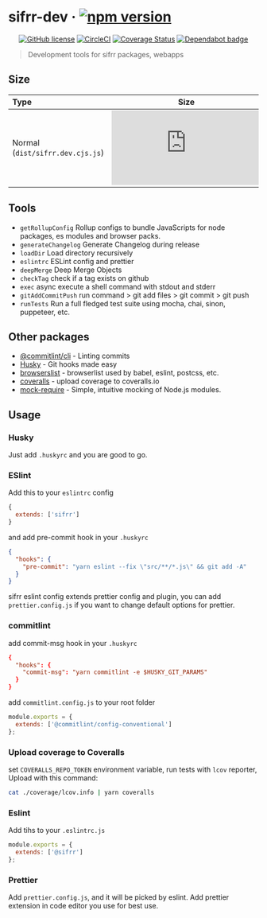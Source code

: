 # sifrr-dev · [![npm version](https://img.shields.io/npm/v/@sifrr/dev.svg)](https://www.npmjs.com/package/@sifrr/dev)

<p align="center">
  <a href="https://github.com/sifrr/sifrr-dev/blob/master/LICENSE"><img src="https://img.shields.io/badge/license-MIT-blue.svg?style=flat-square" alt="GitHub license" /></a>
  <a href="https://circleci.com/gh/sifrr/sifrr-dev"><img alt="CircleCI" src="https://img.shields.io/circleci/project/github/sifrr/sifrr-dev/master.svg?logo=circleci&style=flat-square" /></a>
  <a href="https://coveralls.io/github/sifrr/sifrr-dev?branch=master"><img src="https://img.shields.io/coveralls/github/sifrr/sifrr-dev.svg?style=flat-square" alt="Coverage Status" /></a>
  <a href="https://dependabot.com/"><img src="https://badgen.net/badge/Dependabot/enabled/green?icon=dependabot" alt="Dependabot badge" /></a>
</p>

> Development tools for sifrr packages, webapps

## Size

| Type                             |                                                                                Size                                                                                 |
| :------------------------------- | :-----------------------------------------------------------------------------------------------------------------------------------------------------------------: |
| Normal (`dist/sifrr.dev.cjs.js`) | [![Normal](https://img.badgesize.io/sifrr/sifrr-dev/master/dist/sifrr.dev.cjs.js?maxAge=600)](https://github.com/sifrr/sifrr-dev/blob/master/dist/sifrr.dev.cjs.js) |

## Tools

- `getRollupConfig` Rollup configs to bundle JavaScripts for node packages, es modules and browser packs.
- `generateChangelog` Generate Changelog during release
- `loadDir` Load directory recursively
- `eslintrc` ESLint config and prettier
- `deepMerge` Deep Merge Objects
- `checkTag` check if a tag exists on github
- `exec` async execute a shell command with stdout and stderr
- `gitAddCommitPush` run command > git add files > git commit > git push
- `runTests` Run a full fledged test suite using mocha, chai, sinon, puppeteer, etc.

## Other packages

- [@commitlint/cli](https://github.com/conventional-changelog/commitlint) - Linting commits
- [Husky](https://github.com/typicode/husky) - Git hooks made easy
- [browserslist](https://github.com/browserslist/browserslist#readme) - browserlist used by babel, eslint, postcss, etc.
- [coveralls](https://github.com/nickmerwin/node-coveralls#readme) - upload coverage to coveralls.io
- [mock-require](https://github.com/boblauer/mock-require) - Simple, intuitive mocking of Node.js modules.

## Usage

### Husky

Just add `.huskyrc` and you are good to go.

### ESlint

Add this to your `eslintrc` config

```js
{
  extends: ['sifrr']
}
```

and add pre-commit hook in your `.huskyrc`

```json
{
  "hooks": {
    "pre-commit": "yarn eslint --fix \"src/**/*.js\" && git add -A"
  }
}
```

sifrr eslint config extends prettier config and plugin, you can add `prettier.config.js` if you want to change default options for prettier.

### commitlint

add commit-msg hook in your `.huskyrc`

```rc
{
  "hooks": {
    "commit-msg": "yarn commitlint -e $HUSKY_GIT_PARAMS"
  }
}
```

add `commitlint.config.js` to your root folder

```js
module.exports = {
  extends: ['@commitlint/config-conventional']
};
```

### Upload coverage to Coveralls

set `COVERALLS_REPO_TOKEN` environment variable, run tests with `lcov` reporter, Upload with this command:

```sh
cat ./coverage/lcov.info | yarn coveralls
```

### Eslint

Add tihs to your `.eslintrc.js`

```js
module.exports = {
  extends: ['@sifrr']
};
```

### Prettier

Add `prettier.config.js`, and it will be picked by eslint. Add prettier extension in code editor you use for best use.
